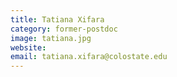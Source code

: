 ```yaml
---
title: Tatiana Xifara
category: former-postdoc
image: tatiana.jpg
website: 
email: tatiana.xifara@colostate.edu
---
```


<!--
I am a Postdoctoral Fellow appointed jointly with National Wildlife Research Center. I am currently working on statistical models for estimating elimination probability of rabies across the vaccination barrier and I am also developing statistical models for estimating key parameters of populations and disease transmission. Before coming here I was a visiting Assistant Professor at the Department of Applied Mathematics and Statistics at University of California Santa Cruz. My research interests lie on Bayesian and computational statistics with applications in real-life problems including disease and global change ecology, epidemiology and osteoarchaeology. I received my PhD in Statistics from Lancaster University, UK, where part of my funding was from the National Center for Zoonosis Research.
-->